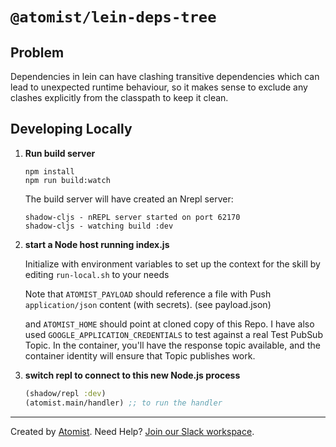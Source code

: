# `@atomist/lein-deps-tree`

## Problem

Dependencies in lein can have clashing transitive dependencies which can lead to unexpected runtime behaviour, so it makes sense to exclude any clashes explicitly from the classpath to keep it clean.
 
## Developing Locally

1.  **Run build server**

    ```shell
    npm install
    npm run build:watch
    ```

    The build server will have created an Nrepl server:
    
    ```shell
    shadow-cljs - nREPL server started on port 62170
    shadow-cljs - watching build :dev
    ```

3.  **start a Node host running index.js**

    Initialize with environment variables to set up the context for the skill by editing `run-local.sh` to your needs
    
    Note that `ATOMIST_PAYLOAD` should reference a file with Push `application/json` content (with secrets). (see payload.json)
    
    and `ATOMIST_HOME` should point at cloned copy of this Repo.  I have also used `GOOGLE_APPLICATION_CREDENTIALS`
    to test against a real Test PubSub Topic.  In the container, you'll have the response topic available, and
    the container identity will ensure that Topic publishes work.

4.  **switch repl to connect to this new Node.js process**

    ```clojure
    (shadow/repl :dev)
    (atomist.main/handler) ;; to run the handler
    ```

---

Created by [Atomist][atomist].
Need Help?  [Join our Slack workspace][slack].

[atomist]: https://atomist.com/ (Atomist - How Teams Deliver Software)
[slack]: https://join.atomist.com/ (Atomist Community Slack) 
